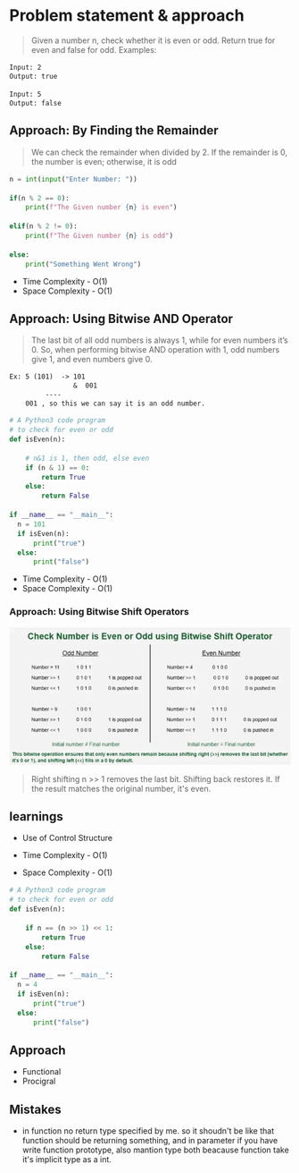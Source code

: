 # Problem statement & approach
>Given a number n, check whether it is even or odd. Return true for even and false for odd.
Examples: 
```t
Input: 2 
Output: true

Input: 5
Output: false
```
## Approach: By Finding the Remainder
> We can check the remainder when divided by 2. If the remainder is 0, the number is even; otherwise, it is odd

```python
n = int(input("Enter Number: "))

if(n % 2 == 0):
    print(f"The Given number {n} is even")

elif(n % 2 != 0):
    print(f"The Given number {n} is odd")

else:
    print("Something Went Wrong")

```
- Time Complexity - O(1)
- Space Complexity - O(1)


## Approach: Using Bitwise AND Operator
> The last bit of all odd numbers is always 1, while for even numbers it’s 0. So, when performing bitwise AND operation with 1, odd numbers give 1, and even numbers give 0.

```t
Ex: 5 (101)  -> 101
                &  001
         ----
    001 , so this we can say it is an odd number.
```


```python
# A Python3 code program
# to check for even or odd
def isEven(n):

    # n&1 is 1, then odd, else even
    if (n & 1) == 0:
    	return True
    else:
    	return False

if __name__ == "__main__":
  n = 101
  if isEven(n):
      print("true")
  else:
      print("false")
```
- Time Complexity - O(1)
- Space Complexity - O(1)



### Approach: Using Bitwise Shift Operators

![Bitwise shift operator](image.png)
>Right shifting n >> 1 removes the last bit. Shifting back restores it. If the result matches the original number, it's even.


## learnings

- Use of Control Structure

- Time Complexity - O(1)
- Space Complexity - O(1)

```python
# A Python3 code program
# to check for even or odd
def isEven(n):

    if n == (n >> 1) << 1:
    	return True
    else:
    	return False

if __name__ == "__main__":
  n = 4
  if isEven(n):
      print("true")
  else:
      print("false")
```

## Approach
- Functional 
- Procigral

## Mistakes
- in function no return type specified by me. so it shoudn't be like that function should be returning something, and in parameter if you have write function prototype, also mantion type both beacause function take it's implicit type as a int.